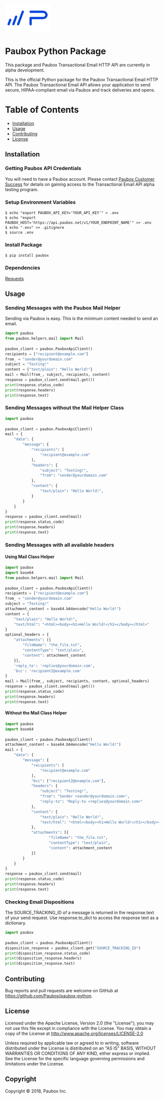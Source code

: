 <img src="https://github.com/Paubox/paubox-csharp/raw/master/paubox_logo.png" alt="Paubox" width="150px">

# Paubox Python Package

This package and Paubox Transactional Email HTTP API are currently in alpha development.

This is the official Python package for the Paubox Transactional Email HTTP API. The Paubox Transactional Email API allows your application to send secure, HIPAA-compliant email via Paubox and track deliveries and opens.

# Table of Contents
* [Installation](#installation)
*  [Usage](#usage)
*  [Contributing](#contributing)
*  [License](#license)

<a name="#installation"></a>
## Installation

### Getting Paubox API Credentials
You will need to have a Paubox account. Please contact [Paubox Customer Success](https://paubox.zendesk.com/hc/en-us) for details on gaining access to the Transactional Email API alpha testing program.

### Setup Environment Variables

```
$ echo "export PAUBOX_API_KEY='YOUR_API_KEY'" > .env
$ echo "export PAUBOX_HOST='https://api.paubox.net/v1/YOUR_ENDPOINT_NAME'" >> .env
$ echo ".env" >> .gitignore
$ source .env
```

### Install Package
```
$ pip install paubox
```

### Dependencies
[Requests](https://github.com/requests/requests)

<a name="#usage"></a>
## Usage

### Sending Messages with the Paubox Mail Helper

Sending via Paubox is easy. This is the minimum content needed to send an email.
```python
import paubox
from paubox.helpers.mail import Mail

paubox_client = paubox.PauboxApiClient()
recipients = ["recipient@example.com"]
from_ = "sender@yourdomain.com"
subject = "Testing!"
content = {"text/plain": "Hello World!"}
mail = Mail(from_, subject, recipients, content)
response = paubox_client.send(mail.get())
print(response.status_code)
print(response.headers)
print(response.text)
```

### Sending Messages without the Mail Helper Class
```python
import paubox

paubox_client = paubox.PauboxApiClient()
mail = {
    "data": {
        "message": {
            "recipients": [
                "recipient@example.com"
            ],
            "headers": {
                "subject": "Testing!",
                "from": "sender@yourdomain.com"
            },
            "content": {
                "text/plain": "Hello World!",
            }
        }
    }
}
response = paubox_client.send(mail)
print(response.status_code)
print(response.headers)
print(response.text)
```

### Sending Messages with all available headers

#### Using Mail Class Helper
```python
import paubox
import base64
from paubox.helpers.mail import Mail

paubox_client = paubox.PauboxApiClient()
recipients = ["recipient@example.com"]
from_ = "sender@yourdomain.com"
subject = "Testing!"
attachment_content = base64.b64encode("Hello World!")
content = {
    "text/plain": "Hello World!",
    "text/html": "<html><body><h1>Hello World!</h1></body></html>"
}
optional_headers = {
    "attachments": [{
        "fileName": "the_file.txt",
        "contentType": "text/plain",
        "content": attachment_content
    }],
    'reply_to': 'replies@yourdomain.com',
    'bcc': 'recipient2@example.com'
}
mail = Mail(from_, subject, recipients, content, optional_headers)
response = paubox_client.send(mail.get())
print(response.status_code)
print(response.headers)
print(response.text)
```

#### Without the Mail Class Helper
```python
import paubox
import base64

paubox_client = paubox.PauboxApiClient()
attachment_content = base64.b64encode("Hello World!")
mail = {
    "data": {
        "message": {
            "recipients": [
                "recipient@example.com"
            ],
            "bcc": ["recipient2@example.com"],
            "headers": {
                "subject": "Testing!",
                "from": "Sender <sender@yourdomain.com>",
                "reply-to": "Reply-to <replies@yourdomain.com>"
            },
            "content": {
                "text/plain": "Hello World!",
                "text/html": "<html><body><h1>Hello World!</h1></body></html>"
            },
            "attachments": [{
                    "fileName": "the_file.txt",
                    "contentType": "text/plain",
                    "content": attachment_content
            }]
        }
    }
}
response = paubox_client.send(mail)
print(response.status_code)
print(response.headers)
print(response.text)
```


### Checking Email Dispositions
The SOURCE_TRACKING_ID of a message is returned in the response.text of your send request. Use response.to_dict to access the response text as a dictionary.
```python
import paubox

paubox_client = paubox.PauboxApiClient()
disposition_response = paubox_client.get("SOURCE_TRACKING_ID")
print(disposition_response.status_code)
print(disposition_response.headers)
print(disposition_response.text)
```

<a name="#contributing"></a>
## Contributing

Bug reports and pull requests are welcome on GitHub at https://github.com/Paubox/paubox-python.

<a name="#license"></a>
## License

Licensed under the Apache License, Version 2.0 (the "License");
you may not use this file except in compliance with the License.
You may obtain a copy of the License at http://www.apache.org/licenses/LICENSE-2.0

Unless required by applicable law or agreed to in writing, software
distributed under the License is distributed on an "AS IS" BASIS,
WITHOUT WARRANTIES OR CONDITIONS OF ANY KIND, either express or implied.
See the License for the specific language governing permissions and
limitations under the License.

## Copyright
Copyright &copy; 2018, Paubox Inc.
